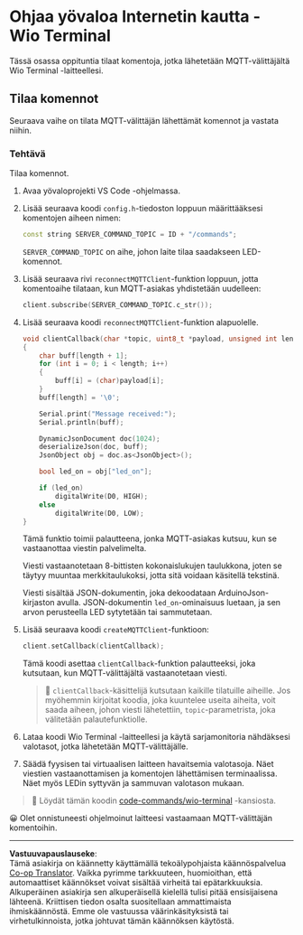 <!--
CO_OP_TRANSLATOR_METADATA:
{
  "original_hash": "6754c915dae64ba70fcd5e52c37f3adf",
  "translation_date": "2025-08-27T21:48:16+00:00",
  "source_file": "1-getting-started/lessons/4-connect-internet/wio-terminal-commands.md",
  "language_code": "fi"
}
-->
# Ohjaa yövaloa Internetin kautta - Wio Terminal

Tässä osassa oppituntia tilaat komentoja, jotka lähetetään MQTT-välittäjältä Wio Terminal -laitteellesi.

## Tilaa komennot

Seuraava vaihe on tilata MQTT-välittäjän lähettämät komennot ja vastata niihin.

### Tehtävä

Tilaa komennot.

1. Avaa yövaloprojekti VS Code -ohjelmassa.

1. Lisää seuraava koodi `config.h`-tiedoston loppuun määrittääksesi komentojen aiheen nimen:

    ```cpp
    const string SERVER_COMMAND_TOPIC = ID + "/commands";
    ```

    `SERVER_COMMAND_TOPIC` on aihe, johon laite tilaa saadakseen LED-komennot.

1. Lisää seuraava rivi `reconnectMQTTClient`-funktion loppuun, jotta komentoaihe tilataan, kun MQTT-asiakas yhdistetään uudelleen:

    ```cpp
    client.subscribe(SERVER_COMMAND_TOPIC.c_str());
    ```

1. Lisää seuraava koodi `reconnectMQTTClient`-funktion alapuolelle.

    ```cpp
    void clientCallback(char *topic, uint8_t *payload, unsigned int length)
    {
        char buff[length + 1];
        for (int i = 0; i < length; i++)
        {
            buff[i] = (char)payload[i];
        }
        buff[length] = '\0';
    
        Serial.print("Message received:");
        Serial.println(buff);
    
        DynamicJsonDocument doc(1024);
        deserializeJson(doc, buff);
        JsonObject obj = doc.as<JsonObject>();
    
        bool led_on = obj["led_on"];
    
        if (led_on)
            digitalWrite(D0, HIGH);
        else
            digitalWrite(D0, LOW);
    }
    ```

    Tämä funktio toimii palautteena, jonka MQTT-asiakas kutsuu, kun se vastaanottaa viestin palvelimelta.

    Viesti vastaanotetaan 8-bittisten kokonaislukujen taulukkona, joten se täytyy muuntaa merkkitaulukoksi, jotta sitä voidaan käsitellä tekstinä.

    Viesti sisältää JSON-dokumentin, joka dekoodataan ArduinoJson-kirjaston avulla. JSON-dokumentin `led_on`-ominaisuus luetaan, ja sen arvon perusteella LED sytytetään tai sammutetaan.

1. Lisää seuraava koodi `createMQTTClient`-funktioon:

    ```cpp
    client.setCallback(clientCallback);
    ```

    Tämä koodi asettaa `clientCallback`-funktion palautteeksi, joka kutsutaan, kun MQTT-välittäjältä vastaanotetaan viesti.

    > 💁 `clientCallback`-käsittelijä kutsutaan kaikille tilatuille aiheille. Jos myöhemmin kirjoitat koodia, joka kuuntelee useita aiheita, voit saada aiheen, johon viesti lähetettiin, `topic`-parametrista, joka välitetään palautefunktiolle.

1. Lataa koodi Wio Terminal -laitteellesi ja käytä sarjamonitoria nähdäksesi valotasot, jotka lähetetään MQTT-välittäjälle.

1. Säädä fyysisen tai virtuaalisen laitteen havaitsemia valotasoja. Näet viestien vastaanottamisen ja komentojen lähettämisen terminaalissa. Näet myös LEDin syttyvän ja sammuvan valotason mukaan.

> 💁 Löydät tämän koodin [code-commands/wio-terminal](../../../../../1-getting-started/lessons/4-connect-internet/code-commands/wio-terminal) -kansiosta.

😀 Olet onnistuneesti ohjelmoinut laitteesi vastaamaan MQTT-välittäjän komentoihin.

---

**Vastuuvapauslauseke**:  
Tämä asiakirja on käännetty käyttämällä tekoälypohjaista käännöspalvelua [Co-op Translator](https://github.com/Azure/co-op-translator). Vaikka pyrimme tarkkuuteen, huomioithan, että automaattiset käännökset voivat sisältää virheitä tai epätarkkuuksia. Alkuperäinen asiakirja sen alkuperäisellä kielellä tulisi pitää ensisijaisena lähteenä. Kriittisen tiedon osalta suositellaan ammattimaista ihmiskäännöstä. Emme ole vastuussa väärinkäsityksistä tai virhetulkinnoista, jotka johtuvat tämän käännöksen käytöstä.